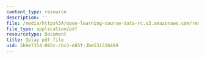 ```yaml
---
content_type: resource
description: ''
file: /media/https%3A/open-learning-course-data-rc.s3.amazonaws.com/res-3-002-collaborative-design-and-creative-expression-with-arduino-microcontrollers-january-iap-2017/3b9e7354085ccbc3e85f3be53131b489_6xrabmU-gq8.pdf
file_type: application/pdf
resourcetype: Document
title: 3play pdf file
uid: 3b9e7354-085c-cbc3-e85f-3be53131b489
---
```

